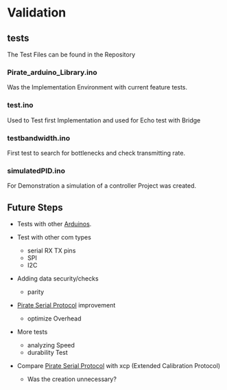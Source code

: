 # Validation

## tests

The Test Files can be found in the Repository

### Pirate_arduino_Library.ino

Was the Implementation Environment with current feature tests.

### test.ino

Used to Test first Implementation and used for Echo test with Bridge

### testbandwidth.ino

First test to search for bottlenecks and check transmitting rate.

### simulatedPID.ino

For Demonstration a simulation of a controller Project was created.

## Future Steps

- Tests with other [Arduinos](Theory/arduino.md).

- Test with other com types
    - serial RX TX pins
    - SPI
    - I2C


- Adding data security/checks
    - parity

- [Pirate Serial Protocol](pirate-serial-protocol.md) improvement
    - optimize Overhead

- More tests
    - analyzing Speed
    - durability Test

- Compare [Pirate Serial Protocol](pirate-serial-protocol.md) with xcp (Extended Calibration Protocol)
    - Was the creation unnecessary?
